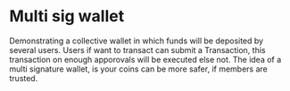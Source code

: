 # Multi sig wallet

Demonstrating a collective wallet in which funds will be deposited by several users. Users if want to transact can submit a Transaction, this transaction on enough apporovals will be executed else not.
The idea of a multi signature wallet, is your coins can be more safer, if members are trusted.

